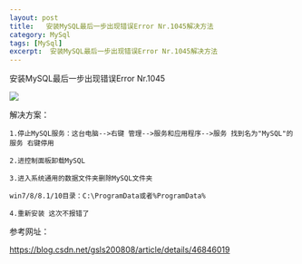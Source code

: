 ```yaml
---
layout: post
title:   安装MySQL最后一步出现错误Error Nr.1045解决方法  
category: MySql
tags: [MySql]
excerpt:  安装MySQL最后一步出现错误Error Nr.1045解决方法
---
```



安装MySQL最后一步出现错误Error Nr.1045

![](http://www.nangongyibin.com/assets/images/mer1.png)

解决方案：

	1.停止MySQL服务：这台电脑-->右键 管理-->服务和应用程序-->服务 找到名为"MySQL"的服务 右键停用
	
	2.进控制面板卸载MySQL
	
	3.进入系统通用的数据文件夹删除MySQL文件夹

	win7/8/8.1/10目录：C:\ProgramData或者%ProgramData%

	4.重新安装 这次不报错了

参考网址：

<https://blog.csdn.net/gsls200808/article/details/46846019>

